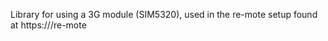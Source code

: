 Library for using a 3G module (SIM5320), used in the re-mote setup found at https://<RETRACTED>/re-mote